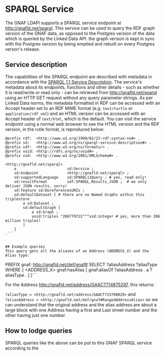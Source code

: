# SPARQL Service
The GNAF LDAPI supports a SPARQL service endpoint at <http://gnafld.net/sparql>. This service can be used to query the RDF graph version of the GNAF data, as opposed to the Postgres version of the data which is queried by the Linked Data API. the graph version is kept in sync with the Postgres version by being emptied and rebuilt on every Postgres verson's release.

## Service description
The capabilities of the SPARQL endpoint are described with metadata in accordance with the [SPARQL 1.1 Service Description](https://www.w3.org/TR/sparql11-service-description/). The service's metadata about its endpoints, functions and other details - such as whether it is read/write or read only - can be retrieved from <http://gnafld.net/sparql> using an HTTP GET request without any query parameter strings. As per Linked Data norms, the metadata formatted in RDF can be accessed with an Accept header set to an RDF MIME format (e.g. `text/turtle` or `application/rdf_xml`) and an HTML version can be accessed with an Accept header of `text/html`, which is the default. You can visit the service endpoint using a normal web browser to see the HTML version and the RDF version, in the rutle format, is reproduced below:

```
@prefix rdf:  <http://www.w3.org/1999/02/22-rdf-syntax-ns#> .
@prefix sd:   <http://www.w3.org/ns/sparql-service-description#> .
@prefix sdf:  <http://www.w3.org/ns/formats/> .
@prefix void: <http://rdfs.org/ns/void#> .
@prefix xsd:  <http://www.w3.org/2001/XMLSchema#> .

<http://gnafld.net/sparql>
    a                       sd:Service ;
    sd:endpoint             <http://gnafld.net/sparql> ;
    sd:supportedLanguage    sd:SPARQL11Query ; # yes, read only!
    sd:resultFormat         sdf:SPARQL_Results_JSON ;  # we only deliver JSON results, sorry!
    sd:feature sd:DereferencesURIs ;
    sd:defaultDataset [ # there are no Named Graphs within this triplestore
        a sd:Dataset ;
        sd:defaultGraph [
            a sd:Graph ;
            void:triples "286779722"^^xsd:integer # yes, more than 286 million triples!
        ]
    ]
.```


## Example queries
This query gets all the aliases of an Address (ADDRESS_X) and the Alias type:

```
PREFIX gnaf: <http://gnafld.net/def/gnaf#>
SELECT ?aliasAddress ?aliasType
WHERE {
    <ADDRESS_X>
      gnaf:hasAlias [
        gnaf:aliasOf  ?aliasAddress .
        a             ?aliasType .
      ]
}```

For the Address <http://gnafld.net/address/GAACT714875297>, this returns:

`?aliasType = <http://gnafld.net/address/GAACT715708026>`
and  
`?aliasAddress = <http://gnafld.net/def/gnaf#RangedAddressAlias>`
so we can understand that the original address and the alias address are about a large block with one Address having a first and Last street number and the other having just one number.


## How to lodge queries
SPARQL queries like the above can be put to this GNAF SPARQL service according to the
